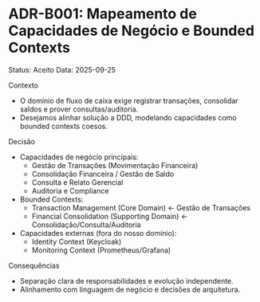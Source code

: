 # ADR-B001: Mapeamento de Capacidades de Negócio e Bounded Contexts

Status: Aceito
Data: 2025-09-25

Contexto
- O domínio de fluxo de caixa exige registrar transações, consolidar saldos e prover consultas/auditoria.
- Desejamos alinhar solução a DDD, modelando capacidades como bounded contexts coesos.

Decisão
- Capacidades de negócio principais:
  - Gestão de Transações (Movimentação Financeira)
  - Consolidação Financeira / Gestão de Saldo
  - Consulta e Relato Gerencial
  - Auditoria e Compliance
- Bounded Contexts:
  - Transaction Management (Core Domain) ← Gestão de Transações
  - Financial Consolidation (Supporting Domain) ← Consolidação/Consulta/Auditoria
- Capacidades externas (fora do nosso domínio):
  - Identity Context (Keycloak)
  - Monitoring Context (Prometheus/Grafana)

Consequências
- Separação clara de responsabilidades e evolução independente.
- Alinhamento com linguagem de negócio e decisões de arquitetura.

